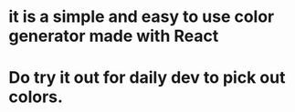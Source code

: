 # it is a simple and easy to use color generator made with React
# Do try it out for daily dev to pick out colors.
